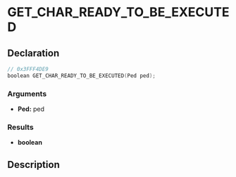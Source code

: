 # GET_CHAR_READY_TO_BE_EXECUTED

## Declaration
```cpp
// 0x3FFF4DE9
boolean GET_CHAR_READY_TO_BE_EXECUTED(Ped ped);
```

### Arguments
- **Ped:** ped

### Results
- **boolean**

## Description
